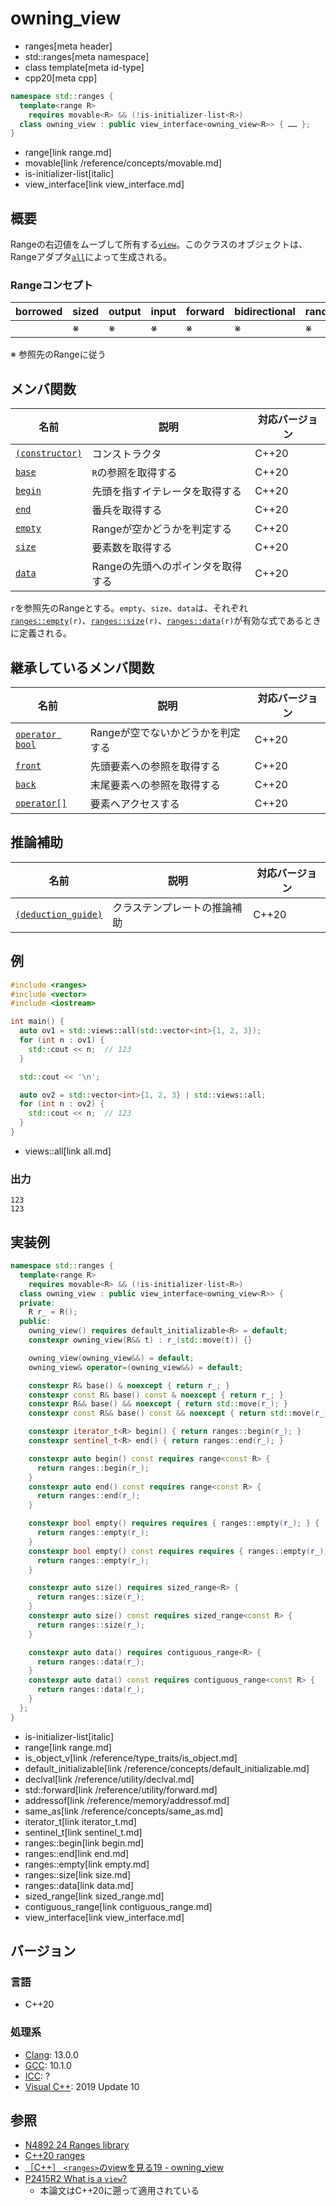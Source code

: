 # owning_view
* ranges[meta header]
* std::ranges[meta namespace]
* class template[meta id-type]
* cpp20[meta cpp]

```cpp
namespace std::ranges {
  template<range R>
    requires movable<R> && (!is-initializer-list<R>)
  class owning_view : public view_interface<owning_view<R>> { …… };
}
```
* range[link range.md]
* movable[link /reference/concepts/movable.md]
* is-initializer-list[italic]
* view_interface[link view_interface.md]

## 概要
Rangeの右辺値をムーブして所有する[`view`](view.md)。このクラスのオブジェクトは、Rangeアダプタ[`all`](all.md)によって生成される。

### Rangeコンセプト

| borrowed | sized | output | input | forward | bidirectional | random_access | contiguous | common | viewable | view |
|----------|-------|--------|-------|---------|---------------|---------------|------------|--------|----------|------|
|          | ※    | ※     | ※    | ※      | ※            | ※            | ※         | ※     | ○       | ○   |

※ 参照先のRangeに従う

## メンバ関数

| 名前                                             | 説明                              | 対応バージョン |
|--------------------------------------------------|-----------------------------------|----------------|
| [`(constructor)`](owning_view/op_constructor.md.nolink)  | コンストラクタ                    | C++20          |
| [`base`](owning_view/base.md.nolink)                     | `R`の参照を取得する               | C++20          |
| [`begin`](owning_view/begin.md.nolink)                   | 先頭を指すイテレータを取得する    | C++20          |
| [`end`](owning_view/end.md.nolink)                       | 番兵を取得する                    | C++20          |
| [`empty`](owning_view/empty.md.nolink)                   | Rangeが空かどうかを判定する       | C++20          |
| [`size`](owning_view/size.md.nolink)                     | 要素数を取得する                  | C++20          |
| [`data`](owning_view/data.md.nolink)                     | Rangeの先頭へのポインタを取得する | C++20          |

`r`を参照先のRangeとする。`empty`、`size`、`data`は、それぞれ[`ranges::empty`](empty.md)`(r)`、[`ranges::size`](size.md)`(r)`、[`ranges::data`](data.md)`(r)`が有効な式であるときに定義される。

## 継承しているメンバ関数

| 名前                                         | 説明                              | 対応バージョン |
|----------------------------------------------|-----------------------------------|----------------|
| [`operator bool`](view_interface/op_bool.md) | Rangeが空でないかどうかを判定する | C++20          |
| [`front`](view_interface/front.md)           | 先頭要素への参照を取得する        | C++20          |
| [`back`](view_interface/back.md)             | 末尾要素への参照を取得する        | C++20          |
| [`operator[]`](view_interface/op_at.md)      | 要素へアクセスする                | C++20          |

## 推論補助

| 名前                                                  | 説明                         | 対応バージョン |
|-------------------------------------------------------|------------------------------|----------------|
| [`(deduction_guide)`](owning_view/op_deduction_guide.md.nolink) | クラステンプレートの推論補助 | C++20          |

## 例
```cpp example
#include <ranges>
#include <vector>
#include <iostream>

int main() {
  auto ov1 = std::views::all(std::vector<int>{1, 2, 3});
  for (int n : ov1) {
    std::cout << n;  // 123
  }

  std::cout << '\n';

  auto ov2 = std::vector<int>{1, 2, 3} | std::views::all;
  for (int n : ov2) {
    std::cout << n;  // 123
  }
}
```
* views::all[link all.md]

### 出力
```
123
123
```


## 実装例
```cpp
namespace std::ranges {
  template<range R>
    requires movable<R> && (!is-initializer-list<R>)
  class owning_view : public view_interface<owning_view<R>> {
  private:
    R r_ = R();
  public:
    owning_view() requires default_initializable<R> = default;
    constexpr owning_view(R&& t) : r_(std::move(t)) {}

    owning_view(owning_view&&) = default;
    owning_view& operator=(owning_view&&) = default;

    constexpr R& base() & noexcept { return r_; }
    constexpr const R& base() const & noexcept { return r_; }
    constexpr R&& base() && noexcept { return std::move(r_); }
    constexpr const R&& base() const && noexcept { return std::move(r_); }

    constexpr iterator_t<R> begin() { return ranges::begin(r_); }
    constexpr sentinel_t<R> end() { return ranges::end(r_); }

    constexpr auto begin() const requires range<const R> {
      return ranges::begin(r_);
    }
    constexpr auto end() const requires range<const R> {
      return ranges::end(r_);
    }

    constexpr bool empty() requires requires { ranges::empty(r_); } {
      return ranges::empty(r_);
    }
    constexpr bool empty() const requires requires { ranges::empty(r_); } {
      return ranges::empty(r_);
    }

    constexpr auto size() requires sized_range<R> {
      return ranges::size(r_);
    }
    constexpr auto size() const requires sized_range<const R> {
      return ranges::size(r_);
    }

    constexpr auto data() requires contiguous_range<R> {
      return ranges::data(r_);
    }
    constexpr auto data() const requires contiguous_range<const R> {
      return ranges::data(r_);
    }
  };
}
```
* is-initializer-list[italic]
* range[link range.md]
* is_object_v[link /reference/type_traits/is_object.md]
* default_initializable[link /reference/concepts/default_initializable.md]
* declval[link /reference/utility/declval.md]
* std::forward[link /reference/utility/forward.md]
* addressof[link /reference/memory/addressof.md]
* same_as[link /reference/concepts/same_as.md]
* iterator_t[link iterator_t.md]
* sentinel_t[link sentinel_t.md]
* ranges::begin[link begin.md]
* ranges::end[link end.md]
* ranges::empty[link empty.md]
* ranges::size[link size.md]
* ranges::data[link data.md]
* sized_range[link sized_range.md]
* contiguous_range[link contiguous_range.md]
* view_interface[link view_interface.md]

## バージョン
### 言語
- C++20

### 処理系
- [Clang](/implementation.md#clang): 13.0.0
- [GCC](/implementation.md#gcc): 10.1.0
- [ICC](/implementation.md#icc): ?
- [Visual C++](/implementation.md#visual_cpp): 2019 Update 10

## 参照
- [N4892 24 Ranges library](https://timsong-cpp.github.io/cppwp/ranges)
- [C++20 ranges](https://techbookfest.org/product/5134506308665344)
- [［C++］ `<ranges>`のviewを見る19 - owning_view](https://zenn.dev/onihusube/articles/fd07528b68ae0c)
- [P2415R2 What is a `view`?](https://www.open-std.org/jtc1/sc22/wg21/docs/papers/2021/p2415r2.html)
  - 本論文はC++20に遡って適用されている
